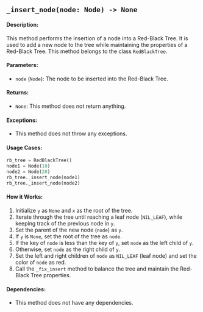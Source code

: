 ## `_insert_node(node: Node) -> None`

#### Description:
This method performs the insertion of a node into a Red-Black Tree. It is used to add a new node to the tree while maintaining the properties of a Red-Black Tree. This method belongs to the class `RedBlackTree`.

#### Parameters:
- `node` (`Node`): The node to be inserted into the Red-Black Tree.

#### Returns:
- `None`: This method does not return anything.

#### Exceptions:
- This method does not throw any exceptions.

#### Usage Cases:

```python
rb_tree = RedBlackTree()
node1 = Node(10)
node2 = Node(20)
rb_tree._insert_node(node1)
rb_tree._insert_node(node2)
```

#### How it Works:
1. Initialize `y` as `None` and `x` as the root of the tree.
2. Iterate through the tree until reaching a leaf node (`NIL_LEAF`), while keeping track of the previous node in `y`.
3. Set the parent of the new node (`node`) as `y`.
4. If `y` is `None`, set the root of the tree as `node`.
5. If the key of `node` is less than the key of `y`, set `node` as the left child of `y`.
6. Otherwise, set `node` as the right child of `y`.
7. Set the left and right children of `node` as `NIL_LEAF` (leaf node) and set the color of `node` as red.
8. Call the `_fix_insert` method to balance the tree and maintain the Red-Black Tree properties.

#### Dependencies:
- This method does not have any dependencies.